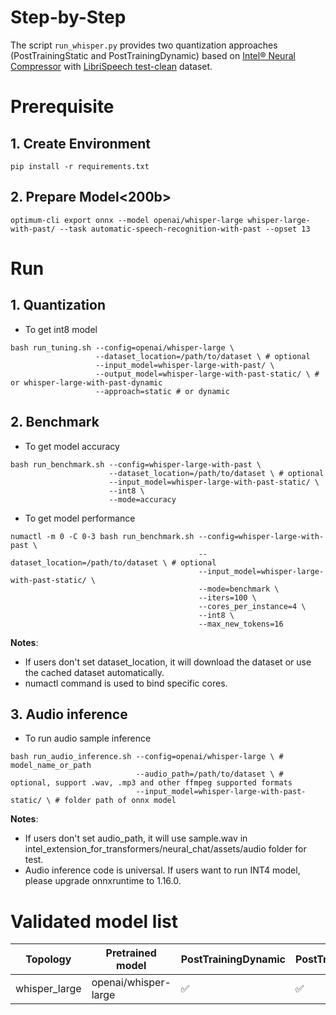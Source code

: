 Step-by-Step​
============
The script `run_whisper.py` provides two quantization approaches (PostTrainingStatic and PostTrainingDynamic) based on [Intel® Neural Compressor](https://github.com/intel/neural-compressor) with [LibriSpeech test-clean](https://huggingface.co/datasets/librispeech_asr) dataset.

# Prerequisite​
## 1. Create Environment​
```shell
pip install -r requirements.txt
```

## 2. Prepare Model<200b>
```
optimum-cli export onnx --model openai/whisper-large whisper-large-with-past/ --task automatic-speech-recognition-with-past --opset 13
```

# Run
## 1. Quantization

- To get int8 model

```
bash run_tuning.sh --config=openai/whisper-large \
                   --dataset_location=/path/to/dataset \ # optional
                   --input_model=whisper-large-with-past/ \
                   --output_model=whisper-large-with-past-static/ \ # or whisper-large-with-past-dynamic
                   --approach=static # or dynamic
```

## 2. Benchmark
- To get model accuracy

```
bash run_benchmark.sh --config=whisper-large-with-past \
                      --dataset_location=/path/to/dataset \ # optional
                      --input_model=whisper-large-with-past-static/ \
                      --int8 \
                      --mode=accuracy
```

- To get model performance

```
numactl -m 0 -C 0-3 bash run_benchmark.sh --config=whisper-large-with-past \
                                          --dataset_location=/path/to/dataset \ # optional
                                          --input_model=whisper-large-with-past-static/ \
                                          --mode=benchmark \
                                          --iters=100 \
                                          --cores_per_instance=4 \
                                          --int8 \
                                          --max_new_tokens=16
```

**Notes**: 
 - If users don't set dataset_location, it will download the dataset or use the cached dataset automatically.
 - numactl command is used to bind specific cores.

## 3. Audio inference
- To run audio sample inference

```
bash run_audio_inference.sh --config=openai/whisper-large \ # model_name_or_path
                            --audio_path=/path/to/dataset \ # optional, support .wav, .mp3 and other ffmpeg supported formats
                            --input_model=whisper-large-with-past-static/ \ # folder path of onnx model
```

**Notes**: 
 - If users don't set audio_path, it will use sample.wav in intel_extension_for_transformers/neural_chat/assets/audio folder for test.
 - Audio inference code is universal. If users want to run INT4 model, please upgrade onnxruntime to 1.16.0.

# Validated model list

|Topology|Pretrained model|PostTrainingDynamic|PostTrainingStatic
|---|------------------------------------|---|---
|whisper_large|openai/whisper-large| ✅| ✅|


